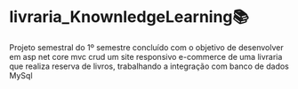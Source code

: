 # livraria_KnownledgeLearning📚
Projeto semestral do 1º semestre concluído com o objetivo de desenvolver em asp net core mvc crud um site responsivo e-commerce de uma livraria que realiza reserva de livros, trabalhando a integração com banco de dados MySql
